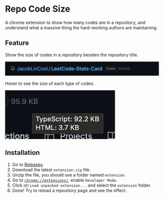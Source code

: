 # Repo Code Size

A chrome extension to show how many codes are in a repository, and understand what a massive thing the hard-working authors are maintaining.

## Feature

Show the size of codes in a repository besides the repository title.

![total size](./screenshots/screenshot-1.png)

Hover to see the size of each type of codes.

![details](./screenshots/screenshot-2.png)

## Installation

1. Go to [Releases](https://github.com/JacobLinCool/repo-code-size/releases).
2. Download the latest `extension.zip` file.
3. Unzip the file, you should see a folder named `extension`.
4. Go to [`chrome://extensions/`](chrome://extensions/), enable `Developer Mode`.
5. Click on `Load unpacked extension...` and select the `extension` folder.
6. Done! Try to reload a repository page and see the effect.
